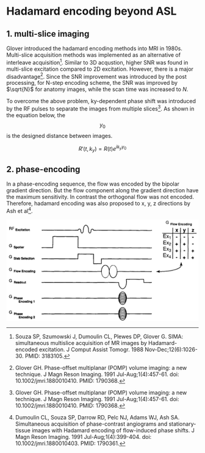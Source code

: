 # Hadamard encoding beyond ASL

## 1. multi-slice imaging

Glover introduced the hadamard encoding methods into MRI in 1980s. Multi-slice acquisition methods was implemented as an alternative of interleave acquisition[^1]. Similar to 3D acqustion, higher SNR was found in multi-slice excitation compared to 2D excitation. However, there is a major disadvantage[^3]. Since the SNR improvement was introduced by the post processing, for N-step encoding scheme, the SNR was improved by $\sqrt{N}$ for anatomy images, while the scan time was increased to $N$.

To overcome the above problem, ky-dependent phase shift was introduced by the RF pulses to separate the images from multiple slices[^3]. As shown in the equation below, the $$y_0$$ is the designed distance between images. 

$$R'(t,k_y)=R(t)e^{ik_yy_0}$$



## 2. phase-encoding

In a phase-encoding sequence, the flow was encoded by the bipolar gradient direction. But the flow component along the gradient direction have the maximum sensitivity. In contrast the orthogonal flow was not encoded. Therefore, hadamard encoding was also proposed to x, y, z directions by Ash et al[^2].

![image-20230213112159802](figure/image-20230213112159802.png)

  

[^1]:Souza SP, Szumowski J, Dumoulin CL, Plewes DP, Glover G. SIMA: simultaneous multislice acquisition of MR images by Hadamard-encoded excitation. J Comput Assist Tomogr. 1988 Nov-Dec;12(6):1026-30. PMID: 3183105.
[^2]:Dumoulin CL, Souza SP, Darrow RD, Pelc NJ, Adams WJ, Ash SA. Simultaneous acquisition of phase-contrast angiograms and stationary-tissue images with Hadamard encoding of flow-induced phase shifts. J Magn Reson Imaging. 1991 Jul-Aug;1(4):399-404. doi: 10.1002/jmri.1880010403. PMID: 1790361.

[^3]:Glover GH. Phase-offset multiplanar (POMP) volume imaging: a new technique. J Magn Reson Imaging. 1991 Jul-Aug;1(4):457-61. doi: 10.1002/jmri.1880010410. PMID: 1790368.
